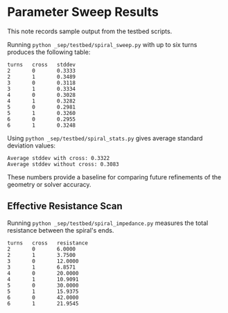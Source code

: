 # Parameter Sweep Results

This note records sample output from the testbed scripts.

Running `python _sep/testbed/spiral_sweep.py` with up to six turns produces the following table:

```
turns   cross   stddev
2       0       0.3333
2       1       0.3489
3       0       0.3118
3       1       0.3334
4       0       0.3028
4       1       0.3282
5       0       0.2981
5       1       0.3260
6       0       0.2955
6       1       0.3248
```

Using `python _sep/testbed/spiral_stats.py` gives average standard deviation values:

```
Average stddev with cross: 0.3322
Average stddev without cross: 0.3083
```

These numbers provide a baseline for comparing future refinements of the geometry or solver accuracy.

## Effective Resistance Scan

Running `python _sep/testbed/spiral_impedance.py` measures the total resistance between the spiral's ends.

```
turns   cross   resistance
2       0       6.0000
2       1       3.7500
3       0       12.0000
3       1       6.8571
4       0       20.0000
4       1       10.9091
5       0       30.0000
5       1       15.9375
6       0       42.0000
6       1       21.9545
```
